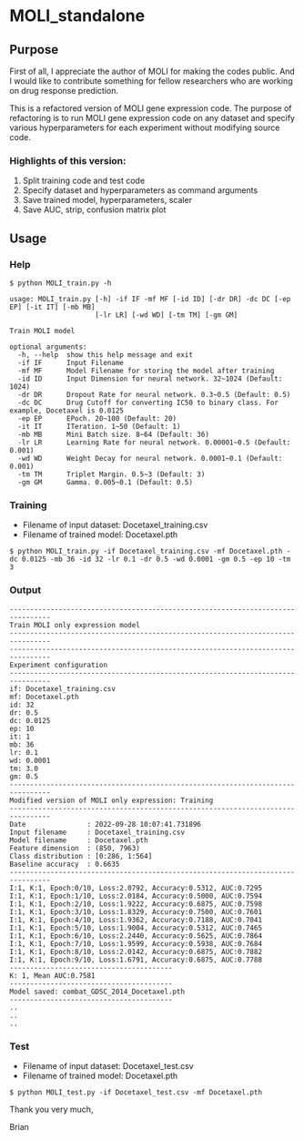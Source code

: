 # MOLI_standalone

## Purpose
First of all, I appreciate the author of MOLI for making the codes public. And I would like to contribute something for fellow researchers who are working on drug response prediction.

This is a refactored version of MOLI gene expression code. The purpose of refactoring is to run MOLI gene expression code on any dataset and specify various hyperparameters for each experiment without modifying source code.

### Highlights of this version:

1. Split training code and test code
2. Specify dataset and hyperparameters as command arguments
3. Save trained model, hyperparameters, scaler
4. Save AUC, strip, confusion matrix plot

## Usage

### Help

```
$ python MOLI_train.py -h

usage: MOLI_train.py [-h] -if IF -mf MF [-id ID] [-dr DR] -dc DC [-ep EP] [-it IT] [-mb MB]
                     [-lr LR] [-wd WD] [-tm TM] [-gm GM]

Train MOLI model

optional arguments:
  -h, --help  show this help message and exit
  -if IF      Input Filename
  -mf MF      Model Filename for storing the model after training
  -id ID      Input Dimension for neural network. 32~1024 (Default: 1024)
  -dr DR      Dropout Rate for neural network. 0.3~0.5 (Default: 0.5)
  -dc DC      Drug Cutoff for converting IC50 to binary class. For example, Docetaxel is 0.0125
  -ep EP      EPoch. 20~100 (Default: 20)
  -it IT      ITeration. 1~50 (Default: 1)
  -mb MB      Mini Batch size. 8~64 (Default: 36)
  -lr LR      Learning Rate for neural network. 0.00001~0.5 (Default: 0.001)
  -wd WD      Weight Decay for neural network. 0.0001~0.1 (Default: 0.001)
  -tm TM      Triplet Margin. 0.5~3 (Default: 3)
  -gm GM      Gamma. 0.005~0.1 (Default: 0.5)

```

### Training

- Filename of input dataset: Docetaxel_training.csv
- Filename of trained model: Docetaxel.pth

```
$ python MOLI_train.py -if Docetaxel_training.csv -mf Docetaxel.pth -dc 0.0125 -mb 36 -id 32 -lr 0.1 -dr 0.5 -wd 0.0001 -gm 0.5 -ep 10 -tm 3
```

### Output

```
--------------------------------------------------------------------------------
Train MOLI only expression model
--------------------------------------------------------------------------------
--------------------------------------------------------------------------------
Experiment configuration
--------------------------------------------------------------------------------
if: Docetaxel_training.csv
mf: Docetaxel.pth
id: 32
dr: 0.5
dc: 0.0125
ep: 10
it: 1
mb: 36
lr: 0.1
wd: 0.0001
tm: 3.0
gm: 0.5
--------------------------------------------------------------------------------
Modified version of MOLI only expression: Training
--------------------------------------------------------------------------------
Date               : 2022-09-28 10:07:41.731896
Input filename     : Docetaxel_training.csv
Model filename     : Docetaxel.pth
Feature dimension  : (850, 7963)
Class distribution : [0:286, 1:564]
Baseline accuracy  : 0.6635
--------------------------------------------------------------------------------
I:1, K:1, Epoch:0/10, Loss:2.0792, Accuracy:0.5312, AUC:0.7295
I:1, K:1, Epoch:1/10, Loss:2.0184, Accuracy:0.5000, AUC:0.7594
I:1, K:1, Epoch:2/10, Loss:1.9222, Accuracy:0.6875, AUC:0.7598
I:1, K:1, Epoch:3/10, Loss:1.8329, Accuracy:0.7500, AUC:0.7601
I:1, K:1, Epoch:4/10, Loss:1.9362, Accuracy:0.7188, AUC:0.7041
I:1, K:1, Epoch:5/10, Loss:1.9004, Accuracy:0.5312, AUC:0.7465
I:1, K:1, Epoch:6/10, Loss:2.2440, Accuracy:0.5625, AUC:0.7864
I:1, K:1, Epoch:7/10, Loss:1.9599, Accuracy:0.5938, AUC:0.7684
I:1, K:1, Epoch:8/10, Loss:2.0142, Accuracy:0.6875, AUC:0.7882
I:1, K:1, Epoch:9/10, Loss:1.6791, Accuracy:0.6875, AUC:0.7788
----------------------------------------
K: 1, Mean AUC:0.7581
----------------------------------------
Model saved: combat_GDSC_2014_Docetaxel.pth
----------------------------------------
..
..
..
```

### Test

- Filename of input dataset: Docetaxel_test.csv
- Filename of trained model: Docetaxel.pth

```
$ python MOLI_test.py -if Docetaxel_test.csv -mf Docetaxel.pth
```
Thank you very much,


Brian
